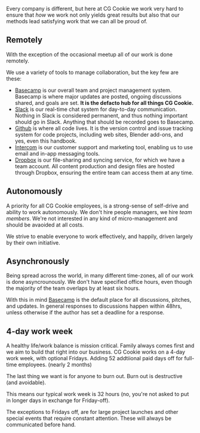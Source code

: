 Every company is different, but here at CG Cookie we work very hard to ensure that *how* we work not only yields great
results but also that our methods lead satisfying work that we can all be proud of.

## Remotely
With the exception of the occasional meetup all of our work is done remotely.

We use a variety of tools to manage collaboration, but the key few are these:

* [Basecamp](https://basecamp.com) is our overall team and project management system. Basecamp is where major updates are posted, ongoing discussions shared, and goals are set. **It is the defacto hub for all things CG Cookie.**
* [Slack](https://slack.com) is our real-time chat system for day-to-day communication. Nothing in Slack is considered permanent, and thus nothing important should go in Slack. Anything that should be recorded goes to Basecamp.
* [Github](https://github.com) is where all code lives. It is the version control and issue tracking system for code projects, including web sites, Blender add-ons, and yes, even this handbook.
* [Intercom](https://intercom.com) is our customer support and marketing tool, enabling us
to use email and in-app messaging tools.
* [Dropbox](https://dropbox.com) is our file-sharing and syncing service, for which we have a team account. All content production and design files are hosted through Dropbox, ensuring the entire team can access them at any time.

## Autonomously
A priority for all CG Cookie employees, is a strong-sense of self-drive and ability to work autonomously. We don't hire people managers, we hire *team members*. We're not interested in any kind of micro-management and should be avaoided at all costs.

We strive to enable everyone to work effectively, and happily, driven largely by their own initiative.

## Asynchronously
Being spread across the world, in many different time-zones, all of our work is done asyncrounously. We don't have specified office hours, even though the majority of the team overlaps by at least six hours.

With this in mind [Basecamp](https://3.basecamp.com/3093149/projects) is the default place for all discussions, pitches, and updates. In general responses to discussions happen within 48hrs, unless otherwise if the author has set a deadline for a response. 

## 4-day work week
A healthy life/work balance is mission critical. Family always comes first and we aim to build that right into our business. CG Cookie works on a 4-day work week, with optional Fridays. Adding 52 addtiional paid days off for full-time employees. (nearly 2 months)

The last thing we want is for anyone to burn out. Burn out is destructive (and avoidable).

This means our typical work week is 32 hours (no, you're not asked to put in longer days in exchange for Friday-off).

The exceptions to Fridays off, are for large project launches and other special events that require constant attention. These will always be communicated before hand.
